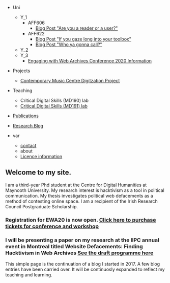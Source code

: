 - Uni
  - Y_1
    - AFF606
      - [Blog Post "Are you a reader or a user?"](/uni/y1/AFF606.md)
    - AFF622
      - [Blog Post "If you gaze long into your toolbox"](/uni/y1/Aff622_1.md)
      - [Blog Post "Who ya gonna call?"](/uni/y1/AFF622_2.md)
  - Y_2
  - Y_3
    - [Engaging with Web Archives Conference 2020 Information](/uni/y3/EWA20.md)
    
- Projects
  - [Contemporary Music Centre Digitzation Project](/uni/y2/cmcproject.md)
  
- Teaching
  - Critical Digital Skills (MD190) lab
  - [Critical Digital Skills (MD191) lab](https://2020.moodle.maynoothuniversity.ie/course/view.php?id=3002)
  
- [Publications](/about/publications.md)
- [Research Blog](/research/blog.md)  
  
- var
  - [contact](/about/contact.md)
  - about
  - [Licence information](/about/licenceinfo.md)

## Welcome to my site.

I am a third-year Phd student at the Centre for Digital Humanities at Maynooth University. My research interest is hacktivism as a tool in political communication. My thesis investigates political web defacements as a method of contesting online space. I am a recipient of the Irish Research Council Postgraduate Scholarship.

### Registration for EWA20 is now open. [Click here to purchase tickets for conference and workshop](https://ewaconference.com/conference-details/registration/)

### I will be presenting a paper on my research at the IIPC annual event in Montreal titled **Website Defacements: Finding Hacktivism in Web Archives** [See the draft programme here](http://netpreserve.org/ga2020/wac/)

This simple page is the continuation of a blog I started in 2017. A few blog entries have been carried over. It will be continuosly expanded to reflect my teaching and learning.
